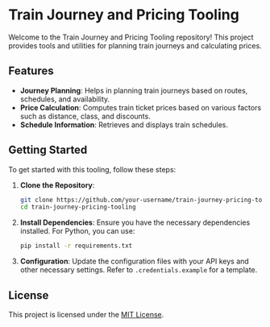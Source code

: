 # Train Journey and Pricing Tooling

Welcome to the Train Journey and Pricing Tooling repository! This project provides tools and utilities for planning train journeys and calculating prices.

## Features

- **Journey Planning**: Helps in planning train journeys based on routes, schedules, and availability.
- **Price Calculation**: Computes train ticket prices based on various factors such as distance, class, and discounts.
- **Schedule Information**: Retrieves and displays train schedules.

## Getting Started

To get started with this tooling, follow these steps:

1. **Clone the Repository**:
   ```bash
   git clone https://github.com/your-username/train-journey-pricing-tooling.git
   cd train-journey-pricing-tooling
   ```

2. **Install Dependencies**:
   Ensure you have the necessary dependencies installed. For Python, you can use:
   ```bash
   pip install -r requirements.txt
   ```

3. **Configuration**:
   Update the configuration files with your API keys and other necessary settings. Refer to `.credentials.example` for a template.

## License

This project is licensed under the [MIT License](LICENSE).